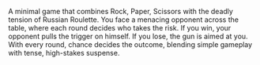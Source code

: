 A minimal game that combines Rock, Paper, Scissors with the deadly tension of Russian Roulette.
You face a menacing opponent across the table, where each round decides who takes the risk.
If you win, your opponent pulls the trigger on himself. If you lose, the gun is aimed at you.
With every round, chance decides the outcome, blending simple gameplay with tense, high-stakes suspense.
